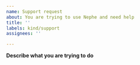 ```yaml
---
name: Support request
about: You are trying to use Nephe and need help
title: ''
labels: kind/support
assignees: ''

---
```


**Describe what you are trying to do**
<!-- A description of what you are trying to achieve, what you have tried so far and the issues you are facing. -->
